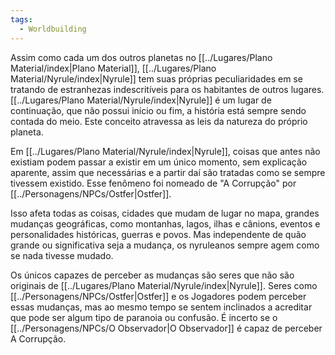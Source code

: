 ```yaml
---
tags:
  - Worldbuilding
---
```

Assim como cada um dos outros planetas no [[../Lugares/Plano Material/index|Plano Material]], [[../Lugares/Plano Material/Nyrule/index|Nyrule]] tem suas próprias peculiaridades em se tratando de estranhezas indescritíveis para os habitantes de outros lugares. [[../Lugares/Plano Material/Nyrule/index|Nyrule]] é um lugar de continuação, que não possui início ou fim, a história está sempre sendo contada do meio. Este conceito atravessa as leis da natureza do próprio planeta.

Em [[../Lugares/Plano Material/Nyrule/index|Nyrule]], coisas que antes não existiam podem passar a existir em um único momento, sem explicação aparente, assim que necessárias e a partir daí são tratadas como se sempre tivessem existido. Esse fenômeno foi nomeado de "A Corrupção" por [[../Personagens/NPCs/Ostfer|Ostfer]].

Isso afeta todas as coisas, cidades que mudam de lugar no mapa, grandes mudanças geográficas, como montanhas, lagos, ilhas e cânions, eventos e personalidades históricas, guerras e povos. Mas independente de quão grande ou significativa seja a mudança, os nyruleanos sempre agem como se nada tivesse mudado.

Os únicos capazes de perceber as mudanças são seres que não são originais de [[../Lugares/Plano Material/Nyrule/index|Nyrule]]. Seres como [[../Personagens/NPCs/Ostfer|Ostfer]] e os Jogadores podem perceber essas mudanças, mas ao mesmo tempo se sentem inclinados a acreditar que pode ser algum tipo de paranoia ou confusão. É incerto se o [[../Personagens/NPCs/O Observador|O Observador]] é capaz de perceber A Corrupção.
